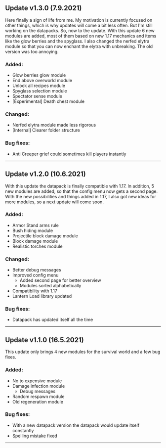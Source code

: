 
## Update v1.3.0 (7.9.2021)

Here finally a sign of life from me. My motivation is currently focused on other things, which is why updates will come a bit less often. But I'm still working on the datapacks. So, now to the update.
With this update 6 new modules are added, most of them based on new 1.17 mechanics and items like the glow berries and the spyglass. I also changed the nerfed elytra module so that you can now enchant the elytra with unbreaking. The old version was too annoying. 

### Added:
- Glow berries glow module
- End above overworld module
- Unlock all recipes module
- Spyglass selection module
- Spectator sense module
- [Experimental] Death chest module

### Changed:
- Nerfed elytra module made less rigorous
- [Internal] Clearer folder structure

### Bug fixes:
- Anti Creeper grief could sometimes kill players instantly

----------------------------------------------------------------

## Update v1.2.0 (10.6.2021)

With this update the datapack is finally compatible with 1.17. In addition, 5 new modules are added, so that the config menu now gets a second page.
With the new possibilities and things added in 1.17, I also got new ideas for more modules, so a next update will come soon.

### Added:
- Armor Stand arms rule
- Bush hiding module
- Projectile block damage module
- Block damage module
- Realistic torches module

### Changed:
- Better debug messages
- Improved config menu
  - Added second page for better overview
  - Modules sorted alphabetically
- Compatibility with 1.17
- Lantern Load library updated

### Bug fixes:
- Datapack has updated itself all the time

----------------------------------------------------------------

## Update v1.1.0 (16.5.2021)

This update only brings 4 new modules for the survival world and a few bug fixes.

### Added:
- No to expensive module
- Damage infection module
    - Debug messages
- Random respawn module
- Old regeneration module

### Bug fixes:
- With a new datapack version the datapack would update itself constantly
- Spelling mistake fixed

----------------------------------------------------------------

